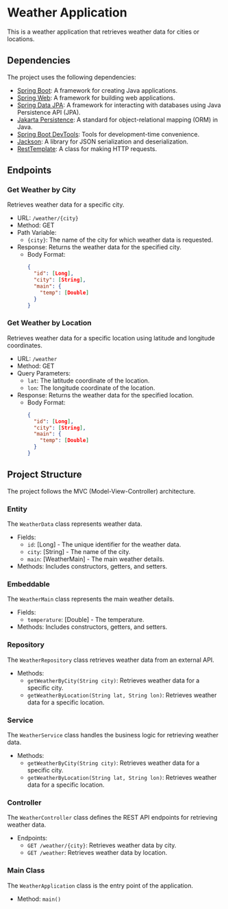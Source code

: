 # Weather Application

This is a weather application that retrieves weather data for cities or locations.
## Dependencies

The project uses the following dependencies:

- [Spring Boot](https://spring.io/projects/spring-boot): A framework for creating Java applications.
- [Spring Web](https://spring.io/guides/gs/spring-boot/): A framework for building web applications.
- [Spring Data JPA](https://spring.io/projects/spring-data-jpa): A framework for interacting with databases using Java Persistence API (JPA).
- [Jakarta Persistence](https://jakarta.ee/specifications/persistence/2.2/): A standard for object-relational mapping (ORM) in Java.
- [Spring Boot DevTools](https://docs.spring.io/spring-boot/docs/current/reference/html/using-spring-boot.html#using-boot-devtools): Tools for development-time convenience.
- [Jackson](https://github.com/FasterXML/jackson): A library for JSON serialization and deserialization.
- [RestTemplate](https://docs.spring.io/spring-framework/docs/current/javadoc-api/org/springframework/web/client/RestTemplate.html): A class for making HTTP requests.


## Endpoints

### Get Weather by City

Retrieves weather data for a specific city.

- URL: `/weather/{city}`
- Method: GET
- Path Variable:
  - `{city}`: The name of the city for which weather data is requested.
- Response: Returns the weather data for the specified city.
  - Body Format:
    ```json
    {
      "id": [Long],
      "city": [String],
      "main": {
        "temp": [Double]
      }
    }
    ```

### Get Weather by Location

Retrieves weather data for a specific location using latitude and longitude coordinates.

- URL: `/weather`
- Method: GET
- Query Parameters:
  - `lat`: The latitude coordinate of the location.
  - `lon`: The longitude coordinate of the location.
- Response: Returns the weather data for the specified location.
  - Body Format:
    ```json
    {
      "id": [Long],
      "city": [String],
      "main": {
        "temp": [Double]
      }
    }
    ```

## Project Structure

The project follows the MVC (Model-View-Controller) architecture.

### Entity

The `WeatherData` class represents weather data.

- Fields:
  - `id`: [Long] - The unique identifier for the weather data.
  - `city`: [String] - The name of the city.
  - `main`: [WeatherMain] - The main weather details.
- Methods: Includes constructors, getters, and setters.

### Embeddable

The `WeatherMain` class represents the main weather details.

- Fields:
  - `temperature`: [Double] - The temperature.
- Methods: Includes constructors, getters, and setters.

### Repository

The `WeatherRepository` class retrieves weather data from an external API.

- Methods:
  - `getWeatherByCity(String city)`: Retrieves weather data for a specific city.
  - `getWeatherByLocation(String lat, String lon)`: Retrieves weather data for a specific location.

### Service

The `WeatherService` class handles the business logic for retrieving weather data.

- Methods:
  - `getWeatherByCity(String city)`: Retrieves weather data for a specific city.
  - `getWeatherByLocation(String lat, String lon)`: Retrieves weather data for a specific location.

### Controller

The `WeatherController` class defines the REST API endpoints for retrieving weather data.

- Endpoints:
  - `GET /weather/{city}`: Retrieves weather data by city.
  - `GET /weather`: Retrieves weather data by location.

### Main Class

The `WeatherApplication` class is the entry point of the application.

- Method: `main()`

